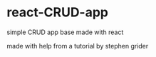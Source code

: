 # react-CRUD-app
simple CRUD app base made with react

made with help from a tutorial by stephen grider
